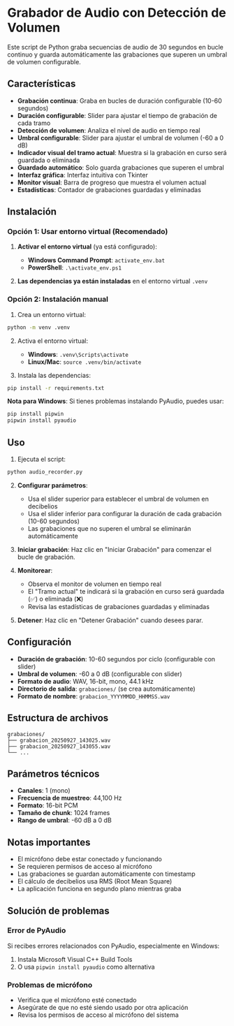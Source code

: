 # Grabador de Audio con Detección de Volumen

Este script de Python graba secuencias de audio de 30 segundos en bucle continuo y guarda automáticamente las grabaciones que superen un umbral de volumen configurable.

## Características

- **Grabación continua**: Graba en bucles de duración configurable (10-60 segundos)
- **Duración configurable**: Slider para ajustar el tiempo de grabación de cada tramo
- **Detección de volumen**: Analiza el nivel de audio en tiempo real
- **Umbral configurable**: Slider para ajustar el umbral de volumen (-60 a 0 dB)
- **Indicador visual del tramo actual**: Muestra si la grabación en curso será guardada o eliminada
- **Guardado automático**: Solo guarda grabaciones que superen el umbral
- **Interfaz gráfica**: Interfaz intuitiva con Tkinter
- **Monitor visual**: Barra de progreso que muestra el volumen actual
- **Estadísticas**: Contador de grabaciones guardadas y eliminadas

## Instalación

### Opción 1: Usar entorno virtual (Recomendado)

1. **Activar el entorno virtual** (ya está configurado):
   - **Windows Command Prompt**: `activate_env.bat`
   - **PowerShell**: `.\activate_env.ps1`

2. **Las dependencias ya están instaladas** en el entorno virtual `.venv`

### Opción 2: Instalación manual

1. Crea un entorno virtual:
```bash
python -m venv .venv
```

2. Activa el entorno virtual:
   - **Windows**: `.venv\Scripts\activate`
   - **Linux/Mac**: `source .venv/bin/activate`

3. Instala las dependencias:
```bash
pip install -r requirements.txt
```

**Nota para Windows**: Si tienes problemas instalando PyAudio, puedes usar:
```bash
pip install pipwin
pipwin install pyaudio
```

## Uso

1. Ejecuta el script:
```bash
python audio_recorder.py
```

2. **Configurar parámetros**: 
   - Usa el slider superior para establecer el umbral de volumen en decibelios
   - Usa el slider inferior para configurar la duración de cada grabación (10-60 segundos)
   - Las grabaciones que no superen el umbral se eliminarán automáticamente

3. **Iniciar grabación**: Haz clic en "Iniciar Grabación" para comenzar el bucle de grabación.

4. **Monitorear**: 
   - Observa el monitor de volumen en tiempo real
   - El "Tramo actual" te indicará si la grabación en curso será guardada (✅) o eliminada (❌)
   - Revisa las estadísticas de grabaciones guardadas y eliminadas

5. **Detener**: Haz clic en "Detener Grabación" cuando desees parar.

## Configuración

- **Duración de grabación**: 10-60 segundos por ciclo (configurable con slider)
- **Umbral de volumen**: -60 a 0 dB (configurable con slider)
- **Formato de audio**: WAV, 16-bit, mono, 44.1 kHz
- **Directorio de salida**: `grabaciones/` (se crea automáticamente)
- **Formato de nombre**: `grabacion_YYYYMMDD_HHMMSS.wav`

## Estructura de archivos

```
grabaciones/
├── grabacion_20250927_143025.wav
├── grabacion_20250927_143055.wav
└── ...
```

## Parámetros técnicos

- **Canales**: 1 (mono)
- **Frecuencia de muestreo**: 44,100 Hz
- **Formato**: 16-bit PCM
- **Tamaño de chunk**: 1024 frames
- **Rango de umbral**: -60 dB a 0 dB

## Notas importantes

- El micrófono debe estar conectado y funcionando
- Se requieren permisos de acceso al micrófono
- Las grabaciones se guardan automáticamente con timestamp
- El cálculo de decibelios usa RMS (Root Mean Square)
- La aplicación funciona en segundo plano mientras graba

## Solución de problemas

### Error de PyAudio
Si recibes errores relacionados con PyAudio, especialmente en Windows:
1. Instala Microsoft Visual C++ Build Tools
2. O usa `pipwin install pyaudio` como alternativa

### Problemas de micrófono
- Verifica que el micrófono esté conectado
- Asegúrate de que no esté siendo usado por otra aplicación
- Revisa los permisos de acceso al micrófono del sistema